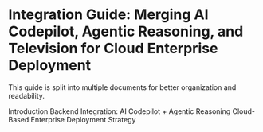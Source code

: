 # Integration Guide: Merging AI Codepilot, Agentic Reasoning, and Television for Cloud Enterprise Deployment
This guide is split into multiple documents for better organization and readability.

Introduction
Backend Integration: AI Codepilot + Agentic Reasoning
Cloud-Based Enterprise Deployment Strategy